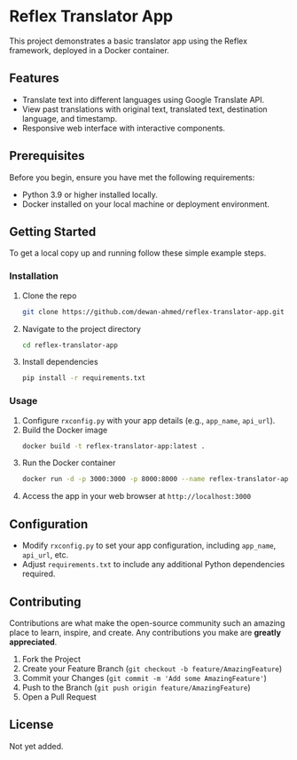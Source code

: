 # Reflex Translator App

This project demonstrates a basic translator app using the Reflex framework, deployed in a Docker container.

## Features

- Translate text into different languages using Google Translate API.
- View past translations with original text, translated text, destination language, and timestamp.
- Responsive web interface with interactive components.

## Prerequisites

Before you begin, ensure you have met the following requirements:

- Python 3.9 or higher installed locally.
- Docker installed on your local machine or deployment environment.

## Getting Started

To get a local copy up and running follow these simple example steps.

### Installation

1. Clone the repo
   ```sh
   git clone https://github.com/dewan-ahmed/reflex-translator-app.git
   ```
2. Navigate to the project directory
   ```sh
   cd reflex-translator-app
   ```
3. Install dependencies
   ```sh
   pip install -r requirements.txt
   ```

### Usage

1. Configure `rxconfig.py` with your app details (e.g., `app_name`, `api_url`).
2. Build the Docker image
   ```sh
   docker build -t reflex-translator-app:latest .
   ```
3. Run the Docker container
   ```sh
   docker run -d -p 3000:3000 -p 8000:8000 --name reflex-translator-app reflex-translator-app:latest
   ```
4. Access the app in your web browser at `http://localhost:3000`

## Configuration

- Modify `rxconfig.py` to set your app configuration, including `app_name`, `api_url`, etc.
- Adjust `requirements.txt` to include any additional Python dependencies required.

## Contributing

Contributions are what make the open-source community such an amazing place to learn, inspire, and create. Any contributions you make are **greatly appreciated**.

1. Fork the Project
2. Create your Feature Branch (`git checkout -b feature/AmazingFeature`)
3. Commit your Changes (`git commit -m 'Add some AmazingFeature'`)
4. Push to the Branch (`git push origin feature/AmazingFeature`)
5. Open a Pull Request

## License

Not yet added.
